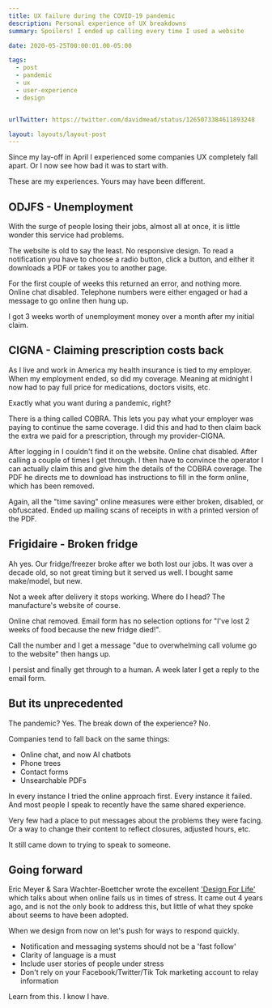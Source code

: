 ```yaml
---
title: UX failure during the COVID-19 pandemic
description: Personal experience of UX breakdowns
summary: Spoilers! I ended up calling every time I used a website

date: 2020-05-25T00:00:01.00-05:00

tags:
  - post
  - pandemic
  - ux
  - user-experience
  - design


urlTwitter: https://twitter.com/davidmead/status/1265073384611893248

layout: layouts/layout-post
---
```

Since my lay-off in April I experienced some companies UX completely fall apart. Or I now see how bad it was to start with.

These are my experiences. Yours may have been different.

## ODJFS - Unemployment
With the surge of people losing their jobs, almost all at once, it is little wonder this service had problems.

The website is old to say the least. No responsive design. To read a notification you have to choose a radio button, click a button, and either it downloads a PDF or takes you to another page.

For the first couple of weeks this returned an error, and nothing more.  Online chat disabled. Telephone numbers were either engaged or had a message to go online then hung up.

I got 3 weeks worth of unemployment money over a month after my initial claim.


## CIGNA - Claiming prescription costs back
As I live and work in America my health insurance is tied to my employer. When my employment ended, so did my coverage. Meaning at midnight I now had to pay full price for medications, doctors visits, etc.

Exactly what you want during a pandemic, right?

There is a thing called COBRA. This lets you pay what your employer was paying to continue the same coverage. I did this and had to then claim back the extra we paid for a prescription, through my provider-CIGNA.

After logging in I couldn't find it on the website. Online chat disabled. After calling a couple of times I get through. I then have to convince the operator I can actually claim this and give him the details of the COBRA coverage. The PDF he directs me to download has instructions to fill in the form online, which has been removed.

Again, all the "time saving" online measures were either broken, disabled, or obfuscated. Ended up mailing scans of receipts in with a printed version of the PDF.

## Frigidaire - Broken fridge
Ah yes. Our fridge/freezer broke after we both lost our jobs. It was over a decade old, so not great timing but it served us well. I bought same make/model, but new.

Not a week after delivery it stops working.  Where do I head? The manufacture's website of course.

Online chat removed. Email form has no selection options for "I've lost 2 weeks of food because the new fridge died!".

Call the number and I get a message "due to overwhelming call volume go to the website" then hangs up.

I persist and finally get through to a human. A week later I get a reply to the email form.

## But its unprecedented
The pandemic? Yes. The break down of the experience? No.

Companies tend to fall back on the same things:
- Online chat, and now AI chatbots
- Phone trees
- Contact forms
- Unsearchable PDFs

In every instance I tried the online approach first. Every instance it failed. And most people I speak to recently have the same shared experience.

Very few had a place to put messages about the problems they were facing. Or a way to change their content to reflect closures, adjusted hours, etc.

It still came down to trying to speak to someone.


## Going forward
Eric Meyer & Sara Wachter-Boettcher wrote the excellent ['Design For Life'](https://abookapart.com/products/design-for-real-life "Buy from A Book Apart") which talks about when online fails us in times of stress. It came out 4 years ago, and is not the only book to address this, but little of what they spoke about seems to have been adopted.

When we design from now on let's push for ways to respond quickly.
- Notification and messaging systems should not be a 'fast follow'
- Clarity of language is a must
- Include user stories of people under stress
- Don't rely on your Facebook/Twitter/Tik Tok marketing account to relay information

Learn from this. I know I have.









